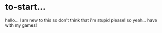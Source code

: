 # to-start...

hello...
I am new to this so don't think that i'm stupid please!
so yeah... have with my games!
